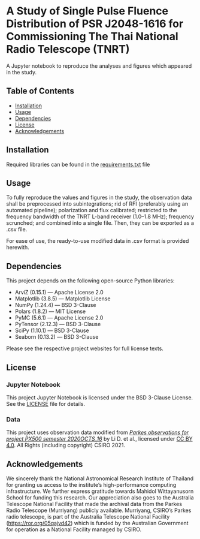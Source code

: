 # A Study of Single Pulse Fluence Distribution of PSR J2048-1616 for Commissioning The Thai National Radio Telescope (TNRT)

A Jupyter notebook to reproduce the analyses and figures which appeared in the study. 

## Table of Contents
- [Installation](#installation)
- [Usage](#usage)
- [Dependencies](#dependencies)
- [License](#license)
- [Acknowledgements](#acknowledgements)

## Installation

Required libraries can be found in the [requirements.txt](requirements.txt) file

## Usage

To fully reproduce the values and figures in the study, the observation data shall be preprocessed into subintegrations; rid of RFI (preferably using an automated pipeline); polarization and flux calibrated; restricted to the frequency bandwidth of the TNRT L-band receiver (1.0–1.8 MHz); frequency scrunched; and combined into a single file. Then, they can be exported as a .csv file.

For ease of use, the ready-to-use modified data in .csv format is provided herewith.

## Dependencies

This project depends on the following open-source Python libraries:

- ArviZ (0.15.1) — Apache License 2.0
- Matplotlib (3.8.5) — Matplotlib License
- NumPy (1.24.4) — BSD 3-Clause
- Polars (1.8.2) — MIT License
- PyMC (5.6.1) — Apache License 2.0
- PyTensor (2.12.3) — BSD 3-Clause
- SciPy (1.10.1) — BSD 3-Clause
- Seaborn (0.13.2) — BSD 3-Clause

Please see the respective project websites for full license texts.

## License

### Jupyter Notebook
This project Jupyter Notebook is licensed under the BSD 3-Clause License. See the [LICENSE](LICENSE) file for details.

### Data
This project uses observation data modified from [*Parkes observations for project PX500 semester 2020OCTS_16*](https://doi.org/10.25919/szds-6x44) by Li D. et al., licensed under [CC BY 4.0](https://creativecommons.org/licenses/by/4.0/). All Rights (including copyright) CSIRO 2021.

## Acknowledgements

We sincerely thank the National Astronomical Research Institute of Thailand for granting us access to the institute’s high-performance computing infrastructure. We further express gratitude towards Mahidol Wittayanusorn School for funding this research. Our appreciation also goes to the Australia Telescope National Facility that made the archival data from the Parkes Radio Telescope (Murriyang) publicly available. Murriyang, CSIRO’s Parkes radio telescope, is part of the Australia Telescope National Facility (https://ror.org/05qajvd42) which is funded by the Australian Government for operation as a National Facility managed by CSIRO.
